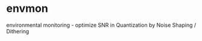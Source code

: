 envmon
======

environmental monitoring - optimize SNR in Quantization by Noise Shaping / Dithering
